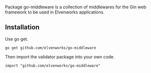 
Package go-middleware is a collection of middlewares for the Gin web framework to be used in Elvenworks applications.

## Installation
Use go get.
```
go get github.com/elvenworks/go-middleware
```
Then import the validator package into your own code.
```
import "github.com/elvenworks/go-middleware"
```
